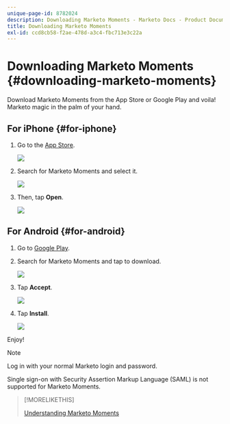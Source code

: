 ```yaml
---
unique-page-id: 8782024
description: Downloading Marketo Moments - Marketo Docs - Product Documentation
title: Downloading Marketo Moments
exl-id: ccd8cb58-f2ae-478d-a3c4-fbc713e3c22a
---
```

# Downloading Marketo Moments {#downloading-marketo-moments}

Download Marketo Moments from the App Store or Google Play and voila! Marketo magic in the palm of your hand.

## For iPhone {#for-iphone}

1. Go to the [App Store](https://itunes.apple.com/us/genre/ios/id36?mt=8).

   ![](assets/image2015-7-15-14-3a52-3a13.png)

1. Search for Marketo Moments and select it.

   ![](assets/image2015-7-7-17-3a19-3a7.png)

1. Then, tap **Open**.

   ![](assets/image2015-7-7-17-3a20-3a51.png)

## For Android {#for-android}

1. Go to [Google Play](https://play.google.com/store?hl=en).

1. Search for Marketo Moments and tap to download.

   ![](assets/image2015-7-14-9-3a6-3a34.png)

1. Tap **Accept**.

   ![](assets/image2015-7-7-16-3a41-3a47.png)

1. Tap **Install**.

   ![](assets/image2015-7-7-16-3a43-3a21.png)

Enjoy!

>[!NOTE]
>
>Log in with your normal Marketo login and password.
>
>Single sign-on with Security Assertion Markup Language (SAML) is not supported for Marketo Moments.

>[!MORELIKETHIS]
>
>[Understanding Marketo Moments](/help/marketo/product-docs/core-marketo-concepts/mobile-apps/marketo-moments/understanding-moments/understanding-marketo-moments.md)
